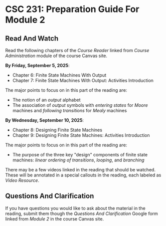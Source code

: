 # CSC 231: Preparation Guide For Module 2

## Read And Watch

Read the following chapters of the *Course Reader* linked from *Course Administration* module of the course Canvas site. 

**By Friday, September 5, 2025**:

* Chapter 6: Finite State Machines With Output
* Chapter 7: Finite State Machines With Output: Activities Introduction

The major points to focus on in this part of the reading are:

* The notion of an *output* alphabet
* The association of *output* symbols with *entering states* for *Moore* machines and *following transitions* for *Mealy* machines

**By Wednesday, September 10, 2025**:

* Chapter 8: Designing Finite State Machines
* Chapter 9: Designing Finite State Machines: Activities Introduction

The major points to focus on in this part of the reading are:

* The purpose of the three key "design" components of finite state machines: *linear ordering of transitions*, *looping*, and *branching*

There may be a few videos linked in the reading that should be watched.  These will be annotated in a special callouts in the reading, each labeled as *Video Resource*.

## Questions And Clarification

If you have questions you would like to ask about the material in the reading, submit them though the *Questions And Clarification* Google form linked from *Module 2* in the course Canvas site.
